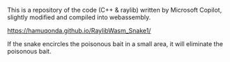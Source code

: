 This is a repository of the code (C++ & raylib) written by Microsoft Copilot, slightly modified and compiled into webassembly.

https://hamuqonda.github.io/RaylibWasm_Snake1/

If the snake encircles the poisonous bait in a small area, it will eliminate the poisonous bait.
